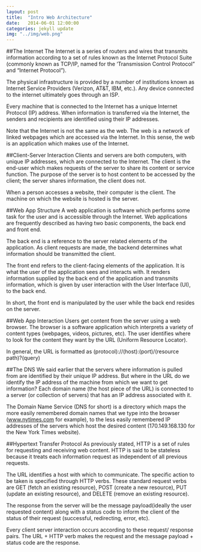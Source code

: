 ```yaml
---
layout: post
title:  "Intro Web Architecture"
date:   2014-06-01 12:00:00
categories: jekyll update
img: "../img/web.png"
---
```

##The Internet
The Internet is a series of routers and wires that transmits information according to a set of rules known as the Internet Protocol Suite (commonly known as TCP/IP, named for the ‘Transmission Control Protocol” and “Internet Protocol”).

The physical infrastructure is provided by a number of institutions known as Internet Service Providers (Verizon, AT&T, IBM, etc.). Any device connected to the internet ultimately goes through an ISP.

Every machine that is connected to the Internet has a unique Internet Protocol (IP) address. When information is transferred via the Internet, the senders and recipients are identified using their IP addresses.

Note that the Internet is not the same as the web. The web is a network of linked webpages which are accessed via the Internet. In this sense, the web is an application which makes use of the Internet.

##Client-Server Interaction
Clients and servers are both computers, with unique IP addresses, which are connected to the Internet. The client is the end-user which makes requests of the server to share its content or service function. The purpose of the server is to host content to be accessed by the client; the server shares information, the client does not.

When a person accesses a website, their computer is the client. The machine on which the website is hosted is the server.

##Web App Structure
A web application is software which performs some task for the user and is accessible through the Internet. Web applications are frequently described as having two basic components, the back end and front end.

The back end is a reference to the server related elements of the application. As client requests are made, the backend determines what information should be transmitted the client.

The front end refers to the client-facing elements of the application. It is what the user of the application sees and interacts with. It renders information supplied by the back end of the application and transmits information, which is given by user interaction with the User Interface (UI), to the back end.

In short, the front end is manipulated by the user while the back end resides on the server.

##Web App Interaction
Users get content from the server using a web browser. The browser is a software application which interprets a variety of content types (webpages, videos, pictures, etc). The user identifies where to look for the content they want by the URL (Uniform Resource Locator).

In general, the URL is formatted as (protocol)://(host):(port)/(resource path)?(query)

##The DNS
We said earlier that the servers where information is pulled from are identified by their unique IP address. But where in the URL do we identify the IP address of the machine from which we want to get information? Each domain name (the host piece of the URL) is connected to a server (or collection of servers) that has an IP address associated with it.

The Domain Name Service (DNS for short) is a directory which maps the more easily remembered domain names that we type into the browser (www.nytimes.com for example), to the less easily remembered IP addresses of the servers which host the desired content (170.149.168.130 for the New York Times website).

##Hypertext Transfer Protocol
As previously stated, HTTP is a set of rules for requesting and receiving web content. HTTP is said to be stateless because it treats each information request as independent of all previous requests.

The URL identifies a host with which to communicate. The specific action to be taken is specified through HTTP verbs. These standard request verbs are GET (fetch an existing resource), POST (create a new resource), PUT (update an existing resource), and DELETE (remove an existing resource).

The response from the server will be the message payload(ideally the user requested content) along with a status code to inform the client of the status of their request (successful, redirecting, error, etc).

Every client server interaction occurs according to these request/ response pairs. The URL + HTTP verb makes the request and the message payload + status code are the response.
